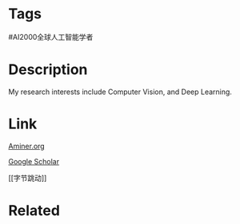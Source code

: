 # Tags

#AI2000全球人工智能学者 

# Description

My research interests include Computer Vision, and Deep Learning.

# Link

[Aminer.org](<https://www.aminer.org/profile/Liang-Chieh%20(Jay)%20Chen/53f42c25dabfaec09f1020b0>)

[Google Scholar](https://scholar.google.com/citations?hl=en&user=ACjYGPUAAAAJ)

[[字节跳动]]
# Related

